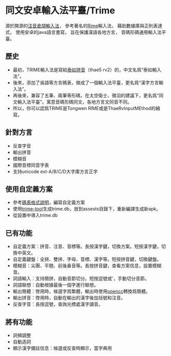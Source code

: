 同文安卓輸入法平臺/Trime
=====
源於開源的[注音倉頡輸入法]，
參考著名的[Rime]輸入法，
藉助數據庫與正則表達式，
使用安卓的java語言書寫，
旨在保護漢語各地方言，
音碼形碼通用輸入法平臺。

## 歷史
- 最初，TRIME輸入法是寫給[泰如拼音]（thae5 rv2）的，中文名爲“泰如輸入法”。
- 後來，添加了吳語等方言碼表，做成了一個輸入法平臺，更名爲“漢字方言輸入法”。
- 再後來，兼容了五筆、兩筆等形碼，在太空衛士、徵羽的建議下，更名爲“同文輸入法平臺”。寓意音碼形碼同文，各地方言文同音不同。
- 所以，你可以認爲TRIME是Tongwen RIME或是ThaeRvInputMEthod的縮寫。

## 針對方言
- 反查字音
- 輸出拼音
- 模糊音
- 國際音標同音字表
- 支持unicode ext-A/B/C/D大字庫方言正字

## 使用自定義方案
- 參考[碼表格式說明](https://github.com/osfans/trime-tool/blob/master/data/README.md)，編寫自定義方案
- 使用[trime-tool]生成trime.db，放到assests目錄下，重新編譯生成新apk。
- 從設置中導入trime.db

## 已有功能
- 自定義方案：拼音、注音、音標等。長按漢字鍵，切換方案。短按漢字鍵，切換中英文。
- 自定義鍵盤：全拼、雙拼、字母、音標、漢字等。短按拼音鍵，切換鍵盤。
- 模糊音：尖團、平翹、前後鼻音等。長按拼音鍵，查看方案信息，設置模糊音。
- 詞語輸入：支持簡拼，自動音節切分。短按逗號或'，手動切分音節。
- 詞語聯想：自動根據最後一個字進行聯想。
- 輸出簡體：啓用時，候選字爲繁體，輸出時使用[opencc]轉換爲簡體。
- 輸出拼音：啓用時，自動在輸出的漢字後加括號和注音。
- 反查字音：長按逗號，查詢光標處漢字讀音。

## 將有功能
- 詞頻調整
- 自動造詞
- 顯示漢字備註信息：候選或反查時顯示，當字典用

[trime-tool]: https://github.com/osfans/trime-tool/
[opencc]: https://github.com/BYVoid/OpenCC
[Rime]: https://code.google.com/p/rimeime/
[注音倉頡輸入法]: https://code.google.com/p/android-traditional-chinese-ime/
[泰如拼音]: http://tieba.baidu.com/f?kw=%E6%B3%B0%E5%A6%82
